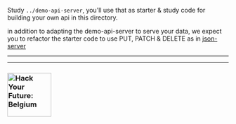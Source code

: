 Study ```../demo-api-server```, you'll use that as starter & study code for building your own api in this directory.

in addition to adapting the demo-api-server to serve your data, we expect you to refactor the starter code to use PUT, PATCH & DELETE as in [json-server](https://github.com/typicode/json-server#routes)


---
---
### <a href="https://hackyourfuture.be" target="_blank"><img src="https://user-images.githubusercontent.com/18554853/63941625-4c7c3d00-ca6c-11e9-9a76-8d5e3632fe70.jpg" width="100" height="100" alt="Hack Your Future: Belgium"></img></a>



